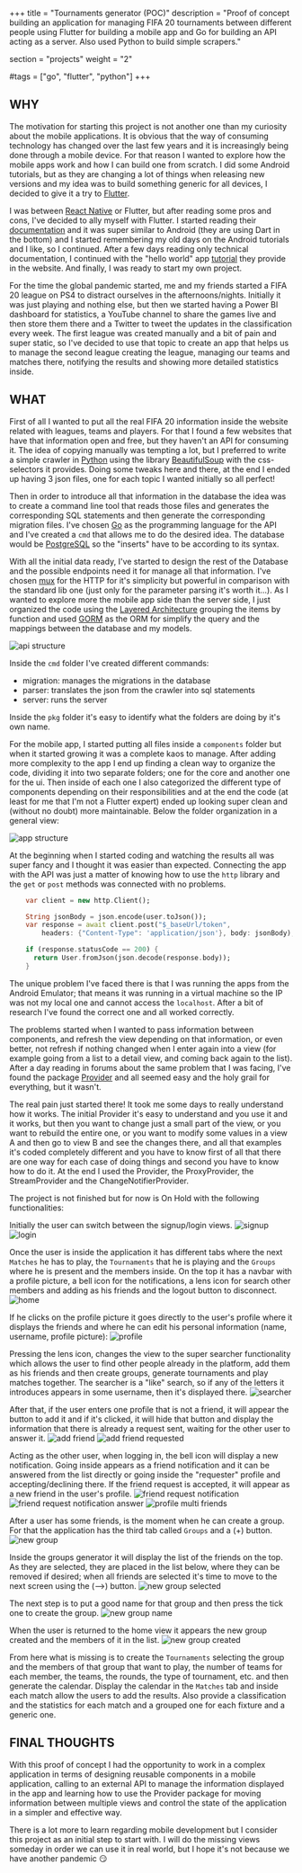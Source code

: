 +++
title = "Tournaments generator (POC)"
description = "Proof of concept building an application for managing FIFA 20 tournaments between different people using Flutter for building a mobile app and Go for building an API acting as a server. Also used Python to build simple scrapers."

section = "projects"
weight = "2"

#tags = ["go", "flutter", "python"]
+++

## WHY

The motivation for starting this project is not another one than my curiosity about the mobile applications. It is obvious that the way of consuming technology has changed over the last few years and it is increasingly being done through a mobile device. For that reason I wanted to explore how the mobile apps work and how I can build one from scratch. 
I did some Android tutorials, but as they are changing a lot of things when releasing new versions and my idea was to build something generic for all devices, I decided to give it a try to [Flutter](https://flutter.dev/).

I was between [React Native](https://reactnative.dev/) or Flutter, but after reading some pros and cons, I've decided to ally myself with Flutter. I started reading their [documentation](https://flutter.dev/docs) and it was super similar to Android (they are using Dart in the bottom) and I started remembering my old days on the Android tutorials and I like, so I continued. After a few days reading only technical documentation, I continued with the "hello world" app [tutorial](https://flutter.dev/docs/get-started/codelab) they provide in the website. And finally, I was ready to start my own project.

For the time the global pandemic started, me and my friends started a FIFA 20 league on PS4 to distract ourselves in the afternoons/nights. Initially it was just playing and nothing else, but then we started having a Power BI dashboard for statistics, a YouTube channel to share the games live and then store them there and a Twitter to tweet the updates in the classification every week. The first league was created manually and a bit of pain and super static, so I've decided to use that topic to create an app that helps us to manage the second league creating the league, managing our teams and matches there, notifying the results and showing more detailed statistics inside.

## WHAT

First of all I wanted to put all the real FIFA 20 information inside the website related with leagues, teams and players. For that I found a few websites that have that information open and free, but they haven't an API for consuming it. The idea of copying manually was tempting a lot, but I preferred to write a simple crawler in [Python](https://www.python.org/) using the library [BeautifulSoup](https://www.crummy.com/software/BeautifulSoup/bs4/doc/#css-selectors) with the css-selectors it provides. Doing some tweaks here and there, at the end I ended up having 3 json files, one for each topic I wanted initially so all perfect!

Then in order to introduce all that information in the database the idea was to create a command line tool that reads those files and generates the corresponding SQL statements and then generate the corresponding migration files.
I've chosen [Go](https://golang.org/) as the programming language for the API and I've created a `cmd` that allows me to do the desired idea. The database would be [PostgreSQL](https://www.postgresql.org/) so the "inserts" have to be according to its syntax.

With all the initial data ready, I've started to design the rest of the Database and the possible endpoints need it for manage all that information. I've chosen [mux](https://github.com/gorilla/mux) for the HTTP for it's simplicity but powerful in comparison with the standard lib one (just only for the parameter parsing it's worth it...). As I wanted to explore more the mobile app side than the server side, I just organized the code using the [Layered Architecture](https://www.oreilly.com/library/view/software-architecture-patterns/9781491971437/ch01.html) grouping the items by function and used [GORM](https://gorm.io/index.html) as the ORM for simplify the query and the mappings between the database and my models.

![api structure](/images/projects/tournaments-generator/api-structure.jpeg)

Inside the `cmd` folder I've created different commands:
- migration: manages the migrations in the database
- parser: translates the json from the crawler into sql statements
- server: runs the server

Inside the `pkg` folder it's easy to identify what the folders are doing by it's own name.

For the mobile app, I started putting all files inside a `components` folder but when it started growing it was a complete kaos to manage. After adding more complexity to the app I end up finding a clean way to organize the code, dividing it into two separate folders; one for the core and another one for the ui. Then inside of each one I also categorized the different type of components depending on their responsibilities and at the end the code (at least for me that I'm not a Flutter expert) ended up looking super clean and (without no doubt) more maintainable. Below the folder organization in a general view:

![app structure](/images/projects/tournaments-generator/app-structure.jpeg)

At the beginning when I started coding and watching the results all was super fancy and I thought it was easier than expected. Connecting the app with the API was just a matter of knowing how to use the `http` library and the `get` or `post` methods was connected with no problems.

```dart
    var client = new http.Client();

    String jsonBody = json.encode(user.toJson());
    var response = await client.post("$_baseUrl/token",
        headers: {"Content-Type": 'application/json'}, body: jsonBody);

    if (response.statusCode == 200) {
      return User.fromJson(json.decode(response.body));
    }
```

The unique problem I've faced there is that I was running the apps from the Android Emulator; that means it was running in a virtual machine so the IP was not my local one and cannot access the `localhost`. After a bit of research I've found the correct one and all worked correctly.

The problems started when I wanted to pass information between components, and refresh the view depending on that information, or even better, not refresh if nothing changed when I enter again into a view (for example going from a list to a detail view, and coming back again to the list). After a day reading in forums about the same problem that I was facing, I've found the package [Provider](https://pub.dev/packages/provider) and all seemed easy and the holy grail for everything, but it wasn't. 

The real pain just started there! It took me some days to really understand how it works. The initial Provider it's easy to understand and you use it and it works, but then you want to change just a small part of the view, or you want to rebuild the entire one, or you want to modify some values in a view A and then go to view B and see the changes there, and all that examples it's coded completely different and you have to know first of all that there are one way for each case of doing things and second you have to know how to do it. At the end I used the Provider, the ProxyProvider, the StreamProvider and the ChangeNotifierProvider.

The project is not finished but for now is On Hold with the following functionalities:

Initially the user can switch between the signup/login views.
![signup](/images/projects/tournaments-generator/signup.png)
![login](/images/projects/tournaments-generator/login.png)

Once the user is inside the application it has different tabs where the next `Matches` he has to play, the `Tournaments` that he is playing and the `Groups` where he is present and the members inside. On the top it has a navbar with a profile picture, a bell icon for the notifications, a lens icon for search other members and adding as his friends and the logout button to disconnect.
![home](/images/projects/tournaments-generator/home.png)

If he clicks on the profile picture it goes directly to the user's profile where it displays the friends and where he can edit his personal information (name, username, profile picture):
![profile](/images/projects/tournaments-generator/profile.png)

Pressing the lens icon, changes the view to the super searcher functionality which allows the user to find other people already in the platform, add them as his friends and then create groups, generate tournaments and play matches together. The searcher is a "like" search, so if any of the letters it introduces appears in some username, then it's displayed there.
![searcher](/images/projects/tournaments-generator/searcher.png)

After that, if the user enters one profile that is not a friend, it will appear the button to add it and if it's clicked, it will hide that button and display the information that there is already a request sent, waiting for the other user to answer it.
![add friend](/images/projects/tournaments-generator/add-friend.png)
![add friend requested](/images/projects/tournaments-generator/add-friend-requested.png)

Acting as the other user, when logging in, the bell icon will display a new notification. Going inside appears as a friend notification and it can be answered from the list directly or going inside the "requester" profile and accepting/declining there. If the friend request is accepted, it will appear as a new friend in the user's profile.
![friend request notification](/images/projects/tournaments-generator/friend-request-notification.png)
![friend request notification answer](/images/projects/tournaments-generator/friend-request-notification-answer.png)
![profile multi friends](/images/projects/tournaments-generator/profile-multifriends.png)

After a user has some friends, is the moment when he can create a group. For that the application has the third tab called `Groups` and a (+) button.
![new group](/images/projects/tournaments-generator/new-group.png)

Inside the groups generator it will display the list of the friends on the top. As they are selected, they are placed in the list below, where they can be removed if desired; when all friends are selected it's time to move to the next screen using the (-->) button.
![new group selected](/images/projects/tournaments-generator/new-group-selected.png)

The next step is to put a good name for that group and then press the tick one to create the group.
![new group name](/images/projects/tournaments-generator/new-group-name.png)

When the user is returned to the home view it appears the new group created and the members of it in the list.
![new group created](/images/projects/tournaments-generator/new-group-created.png)

From here what is missing is to create the `Tournaments` selecting the group and the members of that group that want to play, the number of teams for each member, the teams, the rounds, the type of tournament, etc. and then generate the calendar. Display the calendar in the `Matches` tab and inside each match allow the users to add the results. Also provide a classification and the statistics for each match and a grouped one for each fixture and a generic one.

## FINAL THOUGHTS

With this proof of concept I had the opportunity to work in a complex application in terms of designing reusable components in a mobile application, calling to an external API to manage the information displayed in the app and learning how to use the Provider package for moving information between multiple views and control the state of the application in a simpler and effective way.

There is a lot more to learn regarding mobile development but I consider this project as an initial step to start with. I will do the missing views someday in order we can use it in real world, but I hope it's not because we have another pandemic 😏